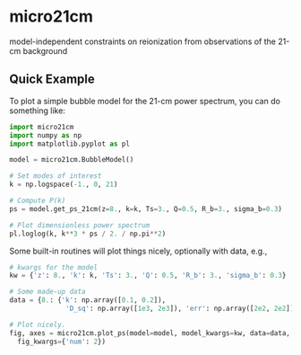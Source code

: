 # micro21cm
model-independent constraints on reionization from observations of the 21-cm background

## Quick Example

To plot a simple bubble model for the 21-cm power spectrum, you can do something
like:

```python
import micro21cm
import numpy as np
import matplotlib.pyplot as pl

model = micro21cm.BubbleModel()

# Set modes of interest
k = np.logspace(-1., 0, 21)

# Compute P(k)
ps = model.get_ps_21cm(z=8., k=k, Ts=3., Q=0.5, R_b=3., sigma_b=0.3)

# Plot dimensionless power spectrum
pl.loglog(k, k**3 * ps / 2. / np.pi**2)
```

Some built-in routines will plot things nicely, optionally with data, e.g.,

```python
# kwargs for the model
kw = {'z': 8., 'k': k, 'Ts': 3., 'Q': 0.5, 'R_b': 3., 'sigma_b': 0.3}

# Some made-up data
data = {8.: {'k': np.array([0.1, 0.2]),
              'D_sq': np.array([1e3, 2e3]), 'err': np.array([2e2, 2e2])}}

# Plot nicely.
fig, axes = micro21cm.plot_ps(model=model, model_kwargs=kw, data=data,
  fig_kwargs={'num': 2})
```
